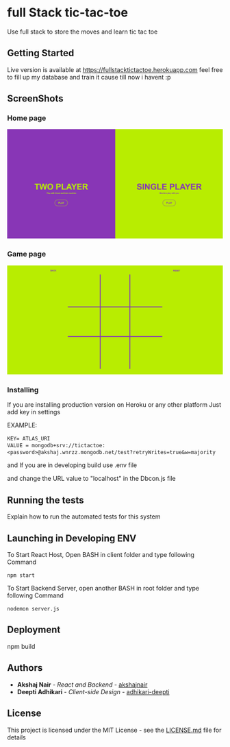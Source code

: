 # full Stack tic-tac-toe
 Use full stack to store the moves and learn tic tac toe

## Getting Started

Live version is available at https://fullstacktictactoe.herokuapp.com feel free to fill up my database and train it cause till now i havent :p


## ScreenShots
### Home page
![Cover Page](https://raw.githubusercontent.com/Akshajnair/full-Stack-tic-tac-toe/main/Screenshots/home.png)

### Game page
![Wish](https://raw.githubusercontent.com/Akshajnair/full-Stack-tic-tac-toe/main/Screenshots/game.png)


### Installing

If you are installing production version on Heroku or any other platform Just add key in settings 

EXAMPLE:

```
KEY= ATLAS_URI
VALUE = mongodb+srv://tictactoe:<password>@akshaj.wnrzz.mongodb.net/test?retryWrites=true&w=majority
```

and If you are in developing build use .env file

and change the URL value to "localhost" in the Dbcon.js file

## Running the tests

Explain how to run the automated tests for this system

## Launching in Developing ENV
To Start React Host, Open BASH in client folder and type following Command
```
npm start
```
To Start Backend Server, open another BASH in root folder and type following Command
```
nodemon server.js
```

## Deployment

npm build

## Authors

* **Akshaj Nair** - *React and Backend* - [akshajnair](https://github.com/Akshajnair)
* **Deepti Adhikari** - *Client-side Design* - [adhikari-deepti](https://github.com/adhikari-deepti)

## License

This project is licensed under the MIT License - see the [LICENSE.md](LICENSE.md) file for details

